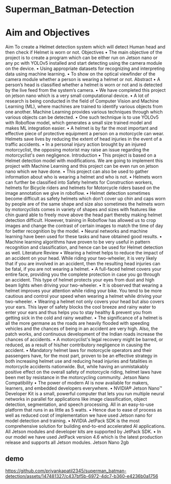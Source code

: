 # Superman_Batman-Detection
# Aim and Objectives
Aim
To create a Helmet detection system which will detect Human head and then check if Helmet is worn or not.
Objectives
• The main objective of the project is to create a program which can be either run on Jetson nano or any pc with YOLOv5 installed and start detecting using the camera module on the device.
• Using appropriate datasets for recognizing and interpreting data using machine learning.
• To show on the optical viewfinder of the camera module whether a person is wearing a helmet or not.
Abstract
• A person’s head is classified whether a helmet is worn or not and is detected by the live feed from the system’s camera.
• We have completed this project on jetson nano which is a very small computational device.
• A lot of research is being conducted in the field of Computer Vision and Machine Learning (ML), where machines are trained to identify various objects from one another. Machine Learning provides various techniques through which various objects can be detected.
• One such technique is to use YOLOv5 with Roboflow model, which generates a small size trained model and makes ML integration easier.
• A helmet is by far the most important and effective piece of protective equipment a person on a motorcycle can wear. Helmets save lives by reducing the extent of head injuries in the event of a traffic accidents.
• In a personal injury action brought by an injured motorcyclist, the opposing motorist may raise an issue regarding the motorcyclist's own negligence.
Introduction
• This project is based on a Helmet detection model with modifications. We are going to implement this project with Machine Learning and this project can be even run on jetson nano which we have done.
• This project can also be used to gather information about who is wearing a helmet and who is not.
• Helmets worn can further be classified into Safety helmets for Construction workers, helmets for Bicycle riders and helmets for Motorcycle riders based on the image annotation we give in roboflow. 
• Helmet detection sometimes become difficult as safety helmets which don’t cover up chin and caps worn by people are of the same shape and size also sometimes the helmets worn by motorcyclists comes in variety of shapes and sizes with features like chin guard able to freely move above the head part thereby making helmet detection difficult. However, training in Roboflow has allowed us to crop images and change the contrast of certain images to match the time of day for better recognition by the model.
• Neural networks and machine learning have been used for these tasks and have obtained good results.
• Machine learning algorithms have proven to be very useful in pattern recognition and classification, and hence can be used for Helmet detection as well.
Literature Review
• Wearing a helmet helps to reduce the impact of an accident on your head. While riding your two-wheeler, it is very likely that if you are involved in an accident, then the resulting head injuries can be fatal, if you are not wearing a helmet. 
• A full-faced helmet covers your entire face, providing you the complete protection in case you go through an accident. This type of helmet protects your eyes from dust and high beam lights when driving your two-wheeler.
• It is observed that wearing a helmet improves your attention while riding your bike. You tend to be more cautious and control your speed when wearing a helmet while driving your two-wheeler. 
• Wearing a helmet not only covers your head but also covers your ears. This layer of safety blocks the cool breeze and rainy water to enter your ears and thus helps you to stay healthy & prevent you from getting sick in the cold and rainy weather.
• The significance of a helmet is all the more germane as the roads are heavily flooded with speeding vehicles and the chances of being in an accident are very high. Also, the patch works, and continuous development of the Indian roads increase the chances of accidents.
• A motorcyclist's legal recovery might be barred, or reduced, as a result of his/her contributory negligence in causing the accident.
• Mandatory helmet laws for motorcycle operators and their passengers have, for the most part, proven to be an effective strategy in both increasing helmet use and reducing head injuries and fatalities in motorcycle accidents nationwide. But, while having an unmistakably positive effect on the overall safety of motorcycle riding, helmet laws have been met by resistance in the motorcycling community.
Jetson Nano Compatibility
• The power of modern AI is now available for makers, learners, and embedded developers everywhere.
• NVIDIA® Jetson Nano™ Developer Kit is a small, powerful computer that lets you run multiple neural networks in parallel for applications like image classification, object detection, segmentation, and speech processing. All in an easy-to-use platform that runs in as little as 5 watts.
• Hence due to ease of process as well as reduced cost of implementation we have used Jetson nano for model detection and training.
• NVIDIA JetPack SDK is the most comprehensive solution for building end-to-end accelerated AI applications. All Jetson modules and developer kits are supported by JetPack SDK.
• In our model we have used JetPack version 4.6 which is the latest production release and supports all Jetson modules.
Jetson Nano 2gb







## demo




https://github.com/priyankapatil2345/superman_batman-detection/assets/147481327/c437bf5b-6972-4dc7-b360-e4236b0a1756

